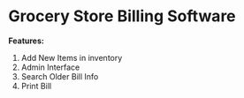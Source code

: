 # Grocery Store Billing Software

**Features:**

1. Add New Items in inventory
2. Admin Interface
3. Search Older Bill Info
4. Print Bill
